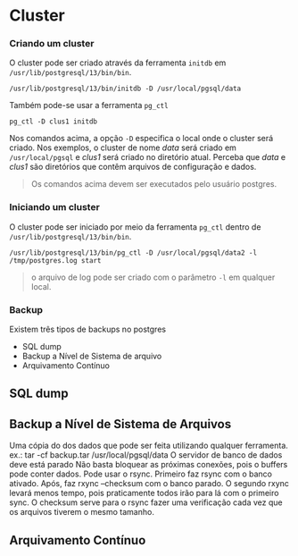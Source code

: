 # Cluster

### Criando um cluster

O cluster pode ser criado através da ferramenta `initdb` em `/usr/lib/postgresql/13/bin/bin`.

```
/usr/lib/postgresql/13/bin/initdb -D /usr/local/pgsql/data
```

Também pode-se usar a ferramenta `pg_ctl`

```
pg_ctl -D clus1 initdb
```

Nos comandos acima, a opção `-D` especifica o local onde o cluster será criado. Nos exemplos, o cluster de nome *data* será criado em `/usr/local/pgsql` e *clus1* será criado no diretório atual. Perceba que *data* e *clus1* são diretórios que contêm arquivos de configuração e dados.

> Os comandos acima devem ser executados pelo usuário postgres.

### Iniciando um cluster

O cluster pode ser iniciado por meio da ferramenta `pg_ctl` dentro de `/usr/lib/postgresql/13/bin/bin`.

```
/usr/lib/postgresql/13/bin/pg_ctl -D /usr/local/pgsql/data2 -l /tmp/postgres.log start
```
> o arquivo de log pode ser criado com o parâmetro `-l` em qualquer local.

### Backup

Existem três tipos de backups no postgres

- SQL dump
- Backup a Nível de Sistema de arquivo
- Arquivamento Contínuo

## SQL dump

## Backup a Nível de Sistema de Arquivos
Uma cópia do dos dados que pode ser feita utilizando qualquer ferramenta.
ex.: tar -cf backup.tar /usr/local/pgsql/data
O servidor de banco de dados deve está parado
Não basta bloquear as próximas conexões, pois o buffers pode conter dados.
Pode usar o rsync. 
Primeiro faz rsync com o banco ativado.
Após, faz rxync –checksum com o banco parado. O segundo rxync levará menos tempo, pois praticamente todos irão para lá com o primeiro sync. O checksum serve para o rsync fazer uma verificação cada vez que os arquivos tiverem o mesmo tamanho.
 
         
## Arquivamento Contínuo



